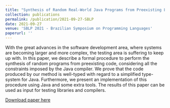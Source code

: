 ```yaml
---
title: "Synthesis of Random Real-World Java Programs from Preexisting Libraries"
collection: publications
permalink: /publication/2021-09-27-SBLP
date: 2021-09-27
venue: 'SBLP 2021 - Brazilian Symposium on Programming Languages'
paperurl: ''
---
```


With the great advances in the software development area, where systems are becoming larger and more complex, the testing area is suffering to keep up with. In this paper, we describe a formal procedure to perform the synthesis of random programs from preexisting code, considering all the constraints imposed by the Java compiler. We prove that the code produced by our method is well-typed with regard to a simplified type-system for Java. Furthermore, we present an implementation of this procedure using Java and some extra tools. The results of this paper can be used as input for testing libraries and compilers.


[Download paper here]()
